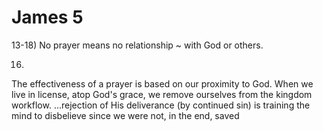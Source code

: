 # James 5


13-18) No prayer means no relationship ~ with God or others.

16)
The effectiveness of a prayer is based on our proximity to God.
When we live in license, atop God's grace, we remove ourselves from the kingdom workflow.
...rejection of His deliverance (by continued sin) is training the mind to disbelieve since we were not, in the end, saved


